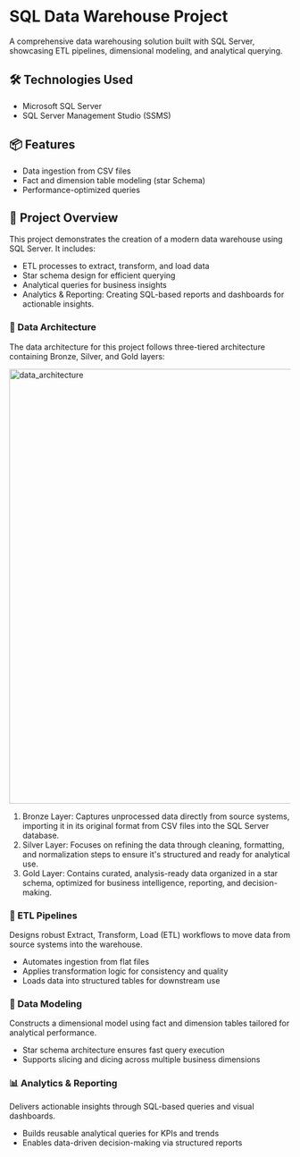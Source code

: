 # SQL Data Warehouse Project

A comprehensive data warehousing solution built with SQL Server, showcasing ETL pipelines, dimensional modeling, and analytical querying.

## 🛠️ Technologies Used
- Microsoft SQL Server
- SQL Server Management Studio (SSMS)

## 📦 Features
- Data ingestion from CSV files
- Fact and dimension table modeling (star Schema)
- Performance-optimized queries

## 🚀 Project Overview

This project demonstrates the creation of a modern data warehouse using SQL Server. It includes:
- ETL processes to extract, transform, and load data
- Star schema design for efficient querying
- Analytical queries for business insights
- Analytics & Reporting: Creating SQL-based reports and dashboards for actionable insights.

### 🧱 Data Architecture

The data architecture for this project follows three-tiered architecture containing Bronze, Silver, and Gold layers:

<img width="1544" height="778" alt="data_architecture" src="https://github.com/user-attachments/assets/5cf1f6ca-9652-4794-8608-4bca774adc4b" />

1. Bronze Layer: Captures unprocessed data directly from source systems, importing it in its original format from CSV files into the SQL Server database.
2. Silver Layer: Focuses on refining the data through cleaning, formatting, and normalization steps to ensure it's structured and ready for analytical use.
3. Gold Layer: Contains curated, analysis-ready data organized in a star schema, optimized for business intelligence, reporting, and decision-making.

### 🔄 ETL Pipelines
Designs robust Extract, Transform, Load (ETL) workflows to move data from source systems into the warehouse.
- Automates ingestion from flat files
- Applies transformation logic for consistency and quality
- Loads data into structured tables for downstream use
### 🧮 Data Modeling
Constructs a dimensional model using fact and dimension tables tailored for analytical performance.
- Star schema architecture ensures fast query execution
- Supports slicing and dicing across multiple business dimensions
### 📊 Analytics & Reporting
Delivers actionable insights through SQL-based queries and visual dashboards.
- Builds reusable analytical queries for KPIs and trends
- Enables data-driven decision-making via structured reports




